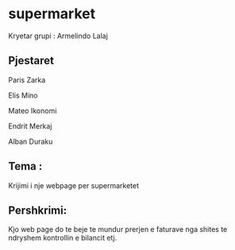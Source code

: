 # supermarket

Kryetar grupi : Armelindo Lalaj
## Pjestaret 
 
  Paris Zarka
 
  Elis Mino

  Mateo Ikonomi
 
  Endrit Merkaj
 
  Alban Duraku

## Tema :  
Krijimi i nje webpage per supermarketet

## Pershkrimi: 
Kjo web page do te beje te mundur prerjen e faturave nga shites te ndryshem kontrollin e bilancit etj.

